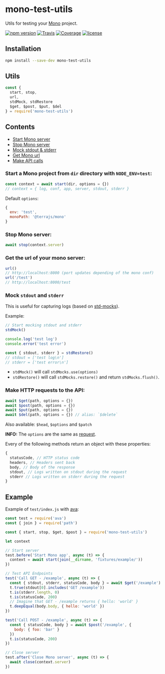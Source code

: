 # mono-test-utils

Utils for testing your [Mono](https://github.com/terrajs/mono) project.

[![npm version](https://img.shields.io/npm/v/mono-test-utils.svg)](https://www.npmjs.com/package/mono-test-utils)
[![Travis](https://img.shields.io/travis/terrajs/mono-test-utils/master.svg)](https://travis-ci.org/terrajs/mono-test-utils)
[![Coverage](https://img.shields.io/codecov/c/github/terrajs/mono-test-utils/master.svg)](https://codecov.io/gh/terrajs/mono-test-utils)
[![license](https://img.shields.io/github/license/org-x/mono-module-x.svg)](https://github.com/terrajs/mono-test-utils/blob/master/LICENSE)

## Installation

```bash
npm install --save-dev mono-test-utils
```

## Utils

```js
const {
  start, stop,
  url,
  stdMock, stdRestore
  $get, $post, $put, $del
} = require('mono-test-utils')
```

## Contents

- [Start Mono server](#start-a-mono-project-from-dir-directory-with-node_envtest)
- [Stop Mono server](#stop-mono-server)
- [Mock stdout & stderr](#mock-stdout-and-stderr)
- [Get Mono url](#get-the-url-of-your-mono-server)
- [Make API calls](#make-http-requests-to-the-api)

### Start a Mono project from `dir` directory with `NODE_ENV=test`:

```js
const context = await start(dir, options = {})
// context = { log, conf, app, server, stdout, stderr }
```

Default `options`:

```js
{
  env: 'test',
  monoPath: '@terrajs/mono'
}
```

### Stop Mono server:

```js
await stop(context.server)
```

### Get the url of your mono server:

```js
url()
// http://localhost:8000 (port updates depending of the mono conf)
url('/test')
// http://localhost:8000/test
```
### Mock `stdout` and `stderr`

This is useful for capturing logs (based on [std-mocks](https://github.com/neoziro/std-mocks)).

Example:

```js
// Start mocking stdout and stderr
stdMock()

console.log('test log')
console.error('test error')

const { stdout, stderr } = stdRestore()
// stdout = ['test log\n']
// stderr = ['test error\n']
```

- `stdMock()` will call `stdMocks.use(options)`
- `stdRestore()` will call `stdMocks.restore()` and return `stdMocks.flush()`.

### Make HTTP requests to the API:

```js
await $get(path, options = {})
await $post(path, options = {})
await $put(path, options = {})
await $del(path, options = {}) // alias: `$delete`
```

Also available: `$head`, `$options` and `$patch`

**INFO:** The `options` are the same as [request](https://github.com/request/request).

Every of the following methods return an object with these properties:

```js
{
  statusCode, // HTTP status code
  headers, // Headers sent back
  body, // Body of the response
  stdout, // Logs written on stdout during the request
  stderr // Logs written on stderr during the request
}
```

## Example

Example of `test/index.js` with [ava](https://github.com/avajs/ava):

```js
const test = require('ava')
const { join } = require('path')

const { start, stop, $get, $post } = require('mono-test-utils')

let context

// Start server
test.before('Start Mono app', async (t) => {
  context = await start(join(__dirname, 'fixtures/example/'))
})

// Test API Endpoints
test('Call GET - /example', async (t) => {
  const { stdout, stderr, statusCode, body } = await $get('/example')
  t.true(stdout[0].includes('GET /example'))
  t.is(stderr.length, 0)
  t.is(statusCode, 200)
  // Imagine that GET - /example returns { hello: 'world' }
  t.deepEqual(body.body, { hello: 'world' })
})

test('Call POST - /example', async (t) => {
  const { statusCode, body } = await $post('/example', {
    body: { foo: 'bar' }
  })
  t.is(statusCode, 200)
})

// Close server
test.after('Close Mono server', async (t) => {
  await close(context.server)
})
```
